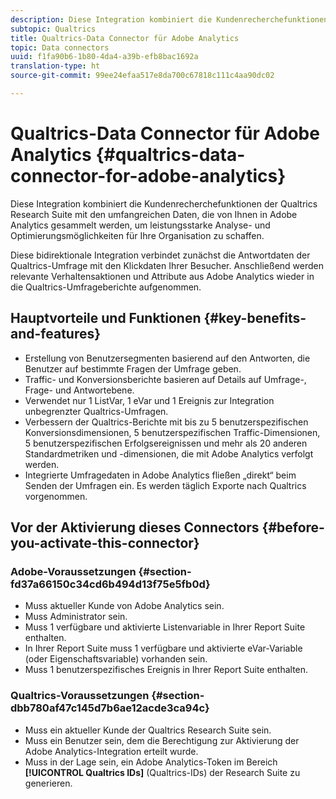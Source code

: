 ```yaml
---
description: Diese Integration kombiniert die Kundenrecherchefunktionen der Qualtrics Research Suite mit den umfangreichen Daten, die von Ihnen in Adobe Analytics gesammelt werden, um leistungsstarke Analyse- und Optimierungsmöglichkeiten für Ihre Organisation zu schaffen.
subtopic: Qualtrics
title: Qualtrics-Data Connector für Adobe Analytics
topic: Data connectors
uuid: f1fa90b6-1b80-4da4-a39b-efb8bac1692a
translation-type: ht
source-git-commit: 99ee24efaa517e8da700c67818c111c4aa90dc02

---
```



# Qualtrics-Data Connector für Adobe Analytics {#qualtrics-data-connector-for-adobe-analytics}

Diese Integration kombiniert die Kundenrecherchefunktionen der Qualtrics Research Suite mit den umfangreichen Daten, die von Ihnen in Adobe Analytics gesammelt werden, um leistungsstarke Analyse- und Optimierungsmöglichkeiten für Ihre Organisation zu schaffen.

Diese bidirektionale Integration verbindet zunächst die Antwortdaten der Qualtrics-Umfrage mit den Klickdaten Ihrer Besucher. Anschließend werden relevante Verhaltensaktionen und Attribute aus Adobe Analytics wieder in die Qualtrics-Umfrageberichte aufgenommen.

## Hauptvorteile und Funktionen {#key-benefits-and-features}

* Erstellung von Benutzersegmenten basierend auf den Antworten, die Benutzer auf bestimmte Fragen der Umfrage geben.
* Traffic- und Konversionsberichte basieren auf Details auf Umfrage-, Frage- und Antwortebene.
* Verwendet nur 1 ListVar, 1 eVar und 1 Ereignis zur Integration unbegrenzter Qualtrics-Umfragen.
* Verbessern der Qualtrics-Berichte mit bis zu 5 benutzerspezifischen Konversionsdimensionen, 5 benutzerspezifischen Traffic-Dimensionen, 5 benutzerspezifischen Erfolgsereignissen und mehr als 20 anderen Standardmetriken und -dimensionen, die mit Adobe Analytics verfolgt werden.
* Integrierte Umfragedaten in Adobe Analytics fließen „direkt“ beim Senden der Umfragen ein. Es werden täglich Exporte nach Qualtrics vorgenommen.

## Vor der Aktivierung dieses Connectors {#before-you-activate-this-connector}

### Adobe-Voraussetzungen {#section-fd37a66150c34cd6b494d13f75e5fb0d}

* Muss aktueller Kunde von Adobe Analytics sein.
* Muss Administrator sein.
* Muss 1 verfügbare und aktivierte Listenvariable in Ihrer Report Suite enthalten.
* In Ihrer Report Suite muss 1 verfügbare und aktivierte eVar-Variable (oder Eigenschaftsvariable) vorhanden sein.
* Muss 1 benutzerspezifisches Ereignis in Ihrer Report Suite enthalten.

### Qualtrics-Voraussetzungen {#section-dbb780af47c145d7b6ae12acde3ca94c}

* Muss ein aktueller Kunde der Qualtrics Research Suite sein.
* Muss ein Benutzer sein, dem die Berechtigung zur Aktivierung der Adobe Analytics-Integration erteilt wurde.
* Muss in der Lage sein, ein Adobe Analytics-Token im Bereich **[!UICONTROL Qualtrics IDs]** (Qualtrics-IDs) der Research Suite zu generieren.
